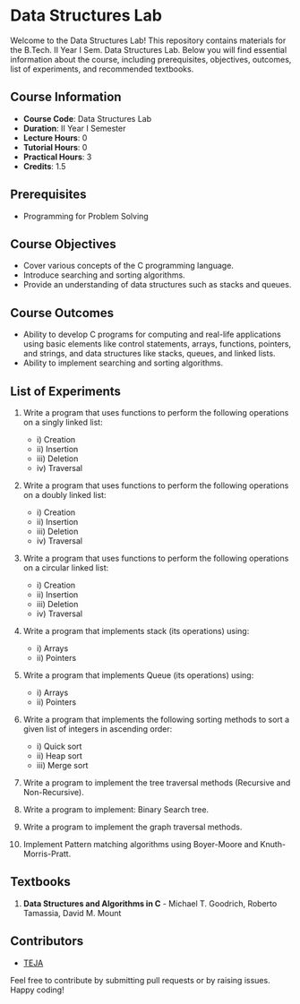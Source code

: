 # Data Structures Lab

Welcome to the Data Structures Lab! This repository contains materials for the B.Tech. II Year I Sem. Data Structures Lab. Below you will find essential information about the course, including prerequisites, objectives, outcomes, list of experiments, and recommended textbooks.

## Course Information

- **Course Code**: Data Structures Lab
- **Duration**: II Year I Semester
- **Lecture Hours**: 0
- **Tutorial Hours**: 0
- **Practical Hours**: 3
- **Credits**: 1.5

## Prerequisites

- Programming for Problem Solving

## Course Objectives

- Cover various concepts of the C programming language.
- Introduce searching and sorting algorithms.
- Provide an understanding of data structures such as stacks and queues.

## Course Outcomes

- Ability to develop C programs for computing and real-life applications using basic elements like control statements, arrays, functions, pointers, and strings, and data structures like stacks, queues, and linked lists.
- Ability to implement searching and sorting algorithms.

## List of Experiments

1. Write a program that uses functions to perform the following operations on a singly linked list:
   - i) Creation
   - ii) Insertion
   - iii) Deletion
   - iv) Traversal

2. Write a program that uses functions to perform the following operations on a doubly linked list:
   - i) Creation
   - ii) Insertion
   - iii) Deletion
   - iv) Traversal

3. Write a program that uses functions to perform the following operations on a circular linked list:
   - i) Creation
   - ii) Insertion
   - iii) Deletion
   - iv) Traversal

4. Write a program that implements stack (its operations) using:
   - i) Arrays
   - ii) Pointers

5. Write a program that implements Queue (its operations) using:
   - i) Arrays
   - ii) Pointers

6. Write a program that implements the following sorting methods to sort a given list of integers in ascending order:
   - i) Quick sort
   - ii) Heap sort
   - iii) Merge sort

7. Write a program to implement the tree traversal methods (Recursive and Non-Recursive).

8. Write a program to implement: Binary Search tree.

9. Write a program to implement the graph traversal methods.

10. Implement Pattern matching algorithms using Boyer-Moore and Knuth-Morris-Pratt.

## Textbooks

1. **Data Structures and Algorithms in C** - Michael T. Goodrich, Roberto Tamassia, David M. Mount

## Contributors

- [TEJA](https://github.com/helloworld9948)

Feel free to contribute by submitting pull requests or by raising issues. Happy coding!
